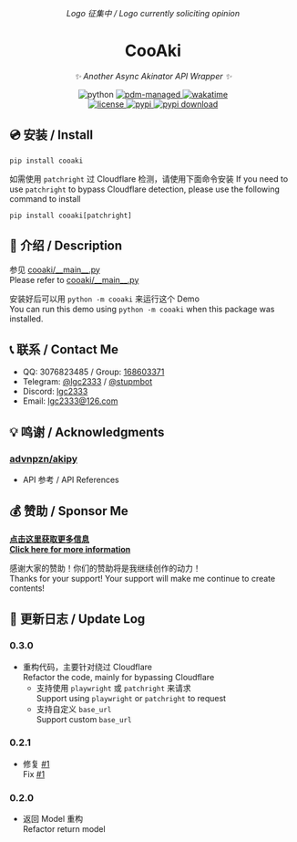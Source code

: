 <!-- markdownlint-disable MD031 MD033 MD036 MD041 -->

<div align="center">

_Logo 征集中 / Logo currently soliciting opinion_

# CooAki

_✨ Another Async Akinator API Wrapper ✨_

<img src="https://img.shields.io/badge/python-3.9+-blue.svg" alt="python">
<a href="https://pdm.fming.dev">
  <img src="https://img.shields.io/badge/pdm-managed-blueviolet" alt="pdm-managed">
</a>
<a href="https://wakatime.com/badge/user/b61b0f9a-f40b-4c82-bc51-0a75c67bfccf/project/f33b1b73-7e24-494b-945b-501cf458dc19">
  <img src="https://wakatime.com/badge/user/b61b0f9a-f40b-4c82-bc51-0a75c67bfccf/project/f33b1b73-7e24-494b-945b-501cf458dc19.svg" alt="wakatime">
</a>

<br />

<a href="./LICENSE">
  <img src="https://img.shields.io/github/license/lgc2333/cooaki.svg" alt="license">
</a>
<a href="https://pypi.python.org/pypi/cooaki">
  <img src="https://img.shields.io/pypi/v/cooaki.svg" alt="pypi">
</a>
<a href="https://pypi.python.org/pypi/cooaki">
  <img src="https://img.shields.io/pypi/dm/cooaki" alt="pypi download">
</a>

</div>

## 💿 安装 / Install

```shell
pip install cooaki
```

如需使用 `patchright` 过 Cloudflare 检测，请使用下面命令安装
If you need to use `patchright` to bypass Cloudflare detection, please use the following command to install

```shell
pip install cooaki[patchright]
```

## 📖 介绍 / Description

参见 [cooaki/\_\_main\_\_.py](https://github.com/lgc2333/cooaki/blob/master/cooaki/__main__.py)  
Please refer to [cooaki/\_\_main\_\_.py](https://github.com/lgc2333/cooaki/blob/master/cooaki/__main__.py)

安装好后可以用 `python -m cooaki` 来运行这个 Demo  
You can run this demo using `python -m cooaki` when this package was installed.

## 📞 联系 / Contact Me

- QQ: 3076823485 / Group: [168603371](https://qm.qq.com/q/EikuZ5sP4G)
- Telegram: [@lgc2333](https://t.me/lgc2333) / [@stupmbot](https://t.me/stupmbot)
- Discord: [lgc2333](https://discordapp.com/users/810486152401256448)
- Email: [lgc2333@126.com](mailto:lgc2333@126.com)

## 💡 鸣谢 / Acknowledgments

### [advnpzn/akipy](https://github.com/advnpzn/akipy)

- API 参考 / API References

## 💰 赞助 / Sponsor Me

**[点击这里获取更多信息  
Click here for more information](https://blog.lgc2333.top/donate)**

感谢大家的赞助！你们的赞助将是我继续创作的动力！  
Thanks for your support! Your support will make me continue to create contents!

## 📝 更新日志 / Update Log

### 0.3.0

- 重构代码，主要针对绕过 Cloudflare  
  Refactor the code, mainly for bypassing Cloudflare
  - 支持使用 `playwright` 或 `patchright` 来请求  
    Support using `playwright` or `patchright` to request
  - 支持自定义 `base_url`  
    Support custom `base_url`

### 0.2.1

- 修复 [#1](https://github.com/lgc2333/cooaki/issues/1)  
  Fix [#1](https://github.com/lgc2333/cooaki/issues/1)

### 0.2.0

- 返回 Model 重构  
  Refactor return model
